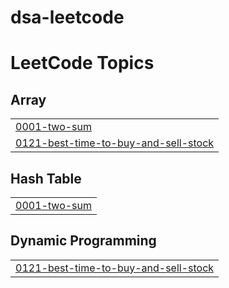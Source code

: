 # dsa-leetcode
<!---LeetCode Topics Start-->
# LeetCode Topics
## Array
|  |
| ------- |
| [0001-two-sum](https://github.com/samikshaasodekar/dsa-leetcode/tree/master/0001-two-sum) |
| [0121-best-time-to-buy-and-sell-stock](https://github.com/samikshaasodekar/dsa-leetcode/tree/master/0121-best-time-to-buy-and-sell-stock) |
## Hash Table
|  |
| ------- |
| [0001-two-sum](https://github.com/samikshaasodekar/dsa-leetcode/tree/master/0001-two-sum) |
## Dynamic Programming
|  |
| ------- |
| [0121-best-time-to-buy-and-sell-stock](https://github.com/samikshaasodekar/dsa-leetcode/tree/master/0121-best-time-to-buy-and-sell-stock) |
<!---LeetCode Topics End-->
